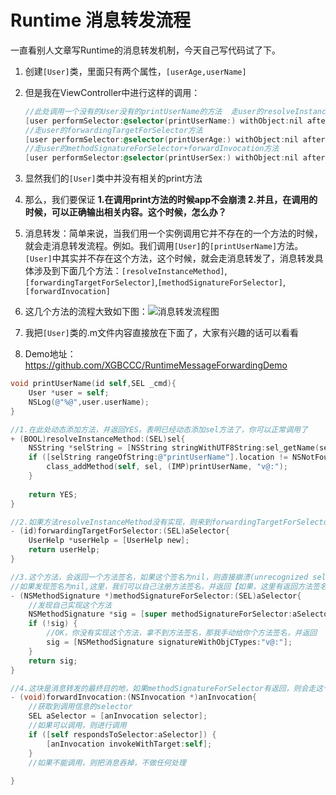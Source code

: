 # Runtime 消息转发流程

一直看别人文章写Runtime的消息转发机制，今天自己写代码试了下。

1. 创建`[User]`类，里面只有两个属性，`[userAge,userName]`
2. 但是我在ViewController中进行这样的调用：

    ```Objective-C
    //此处调用一个没有的User没有的printUserName的方法  走user的resolveInstanceMethod方法
    [user performSelector:@selector(printUserName:) withObject:nil afterDelay:0];
    //走user的forwardingTargetForSelector方法
    [user performSelector:@selector(printUserAge:) withObject:nil afterDelay:0];
    //走user的methodSignatureForSelector+forwardInvocation方法
    [user performSelector:@selector(printUserSex:) withObject:nil afterDelay:0];
    ```
    
3. 显然我们的`[User]`类中并没有相关的print方法
4. 那么，我们要保证  **1.在调用print方法的时候app不会崩溃  2.并且，在调用的时候，可以正确输出相关内容。这个时候，怎么办？**
5. 消息转发：简单来说，当我们用一个实例调用它并不存在的一个方法的时候，就会走消息转发流程。例如。我们调用`[User]`的`[printUserName]`方法。`[User]`中其实并不存在这个方法，这个时候，就会走消息转发了，消息转发具体涉及到下面几个方法：`[resolveInstanceMethod]`,`[forwardingTargetForSelector]`,`[methodSignatureForSelector]`,`[forwardInvocation]`
6. 这几个方法的流程大致如下图：![消息转发流程图](http://7xjcm6.com1.z0.glb.clouddn.com/%E6%B6%88%E6%81%AF%E8%BD%AC%E5%8F%91%E6%B5%81%E7%A8%8B%E5%9B%BE.png)
		
7. 我把`[User]`类的.m文件内容直接放在下面了，大家有兴趣的话可以看看
8. Demo地址：https://github.com/XGBCCC/RuntimeMessageForwardingDemo

```Objective-C
void printUserName(id self,SEL _cmd){
    User *user = self;
    NSLog(@"%@",user.userName);
}

//1.在此处动态添加方法，并返回YES。表明已经动态添加sel方法了，你可以正常调用了
+ (BOOL)resolveInstanceMethod:(SEL)sel{
    NSString *selString = [NSString stringWithUTF8String:sel_getName(sel)];
    if ([selString rangeOfString:@"printUserName"].location != NSNotFound) {
        class_addMethod(self, sel, (IMP)printUserName, "v@:");
    }
    
    return YES;
}

//2.如果方法resolveInstanceMethod没有实现，则来到forwardingTargetForSelector，由转发给其他对象实现
- (id)forwardingTargetForSelector:(SEL)aSelector{
    UserHelp *userHelp = [UserHelp new];
    return userHelp;
}

//3.这个方法，会返回一个方法签名，如果这个签名为nil，则直接崩溃(unrecognized selector sent to instance)
//如果发现签名为nil,这里，我们可以自己注册方法签名，并返回【如果，这里有返回方法签名，则系统会调用forwardInvocation方法】
- (NSMethodSignature *)methodSignatureForSelector:(SEL)aSelector{
    //发现自己实现这个方法
    NSMethodSignature *sig = [super methodSignatureForSelector:aSelector];
    if (!sig) {
        //OK，你没有实现这个方法，拿不到方法签名，那我手动给你个方法签名，并返回
        sig = [NSMethodSignature signatureWithObjCTypes:"v@:"];
    }
    return sig;
}

//4.这块是消息转发的最终目的地，如果methodSignatureForSelector有返回，则会走这个方法，在这个方法里，我们可以判断是否可以执行，并交由可以执行的对象去执行。如果没有对象可执行，这一步也不会报错【只要不invokeWithTarget】
- (void)forwardInvocation:(NSInvocation *)anInvocation{
    //获取到调用信息的selector
    SEL aSelector = [anInvocation selector];
    //如果可以调用，则进行调用
    if ([self respondsToSelector:aSelector]) {
        [anInvocation invokeWithTarget:self];
    }
    //如果不能调用，则把消息吞掉，不做任何处理
    
}
```

